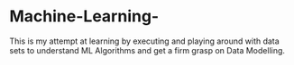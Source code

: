 # Machine-Learning-
This is my attempt at learning by executing and playing around with data sets to understand ML Algorithms and get a firm grasp on Data Modelling.
